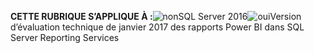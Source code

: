 **CETTE RUBRIQUE S’APPLIQUE À :**![non](media/no.png)SQL Server 2016![oui](media/yes.png)Version d’évaluation technique de janvier 2017 des rapports Power BI dans SQL Server Reporting Services
